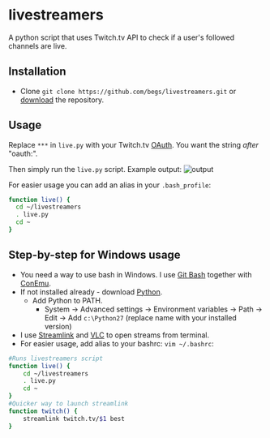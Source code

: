 # livestreamers
A python script that uses Twitch.tv API to check if a user's followed channels are live.

## Installation
* Clone ```git clone https://github.com/begs/livestreamers.git``` or [download](https://github.com/begs/livestreamers/archive/master.zip) the repository.

## Usage
Replace ```***``` in ```live.py``` with your Twitch.tv [OAuth](https://twitchapps.com/tmi/). You want the string *after* "oauth:". 

Then simply run the ```live.py``` script. Example output:
![output](https://thumbs.gfycat.com/WatchfulTepidAdamsstaghornedbeetle-size_restricted.gif)


For easier usage you can add an alias in your ```.bash_profile```:
```bash
function live() {
  cd ~/livestreamers
  . live.py
  cd ~
}
```

## Step-by-step for Windows usage
* You need a way to use bash in Windows. I use [Git Bash](https://git-scm.com/downloads) together with [ConEmu](https://conemu.github.io/).
* If not installed already - download [Python](https://www.python.org/download/releases/2.7/).
	* Add Python to PATH. 
		* System -> Advanced settings -> Environment variables -> Path -> Edit -> Add ```c:\Python27``` (replace name with your installed version)
* I use [Streamlink](https://github.com/streamlink/streamlink/releases) and [VLC](https://www.videolan.org/vlc/download-windows.nb.html) to open streams from terminal.
* For easier usage, add alias to your bashrc: ```vim ~/.bashrc```:
```bash
#Runs livestreamers script
function live() {
	cd ~/livestreamers
	. live.py
	cd ~
}
#Quicker way to launch streamlink
function twitch() {
    streamlink twitch.tv/$1 best
}

```

